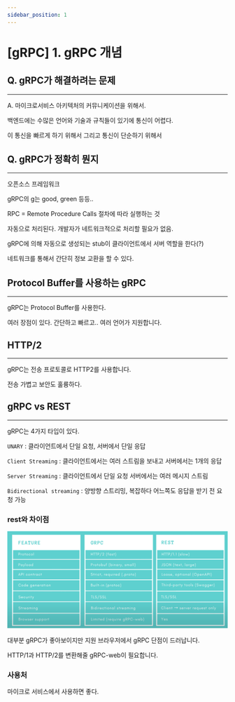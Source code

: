 ```yaml
---
sidebar_position: 1
---
```


# [gRPC] 1. gRPC 개념

## Q. gRPC가 해결하려는 문제
---

A. 마이크로서비스 아키텍처의 커뮤니케이션을 위해서.

백엔드에는 수많은 언어와 기술과 규칙들이 있기에 통신이 어렵다.

이 통신을 빠르게 하기 위해서  그리고 통신이 단순하기 위해서 


## Q. gRPC가 정확히 뭔지
---

오픈소스 프레임워크

gRPC의 g는 good, green 등등..

RPC = Remote Procedure Calls 절차에 따라 실행하는 것

자동으로 처리된다. 개발자가 네트워크적으로 처리할 필요가 없음.

gRPC에 의해 자동으로 생성되는 stub이 클라이언트에서 서버 역할을 한다(?) 

네트워크를 통해서 간단히 정보 교환을 할 수 있다.


## Protocol Buffer를 사용하는 gRPC
---

gRPC는 Protocol Buffer를 사용한다.

여러 장점이 있다. 간단하고 빠르고.. 여러 언어가 지원합니다.

## HTTP/2
---

gRPC는 전송 프로토콜로 HTTP2를 사용합니다.

전송 가볍고 보안도 훌륭하다.

## gRPC vs REST
---

gRPC는 4가지 타입이 있다.

`UNARY` : 클라이언트에서 단일 요청, 서버에서 단일 응답

`Client Streaming` : 클라이언트에서는 여러 스트림을 보내고 서버에서는 1개의 응답

`Server Streaming` : 클라이언트에서 단일 요청 서버에서는 여러 메시지 스트림

`Bidirectional streaming` : 양방향 스트리밍, 복잡하다 어느쪽도 응답을 받기 전 요청 가능


### rest와 차이점

![Alt text](./img/image.png)

대부분 gRPC가 좋아보이지만 지원 브라우저에서 gRPC 단점이 드러납니다.

HTTP/1과 HTTP/2를 변환해줄 gRPC-web이 필요합니다.


### 사용처

마이크로 서비스에서 사용하면 좋다.